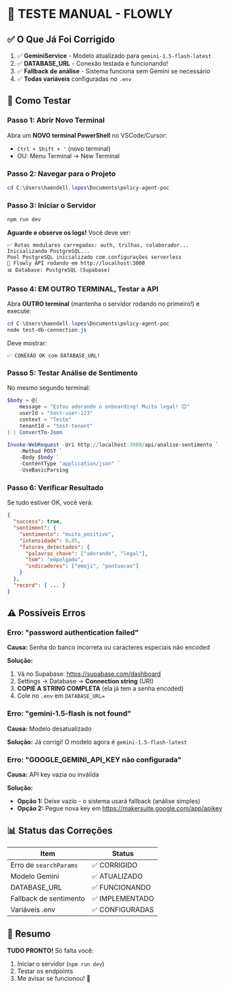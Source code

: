 # 🧪 TESTE MANUAL - FLOWLY

## ✅ O Que Já Foi Corrigido

1. ✅ **GeminiService** - Modelo atualizado para `gemini-1.5-flash-latest`
2. ✅ **DATABASE_URL** - Conexão testada e funcionando!
3. ✅ **Fallback de análise** - Sistema funciona sem Gemini se necessário
4. ✅ **Todas variáveis** configuradas no `.env`

## 🔧 Como Testar

### Passo 1: Abrir Novo Terminal

Abra um **NOVO terminal PowerShell** no VSCode/Cursor:
- `Ctrl + Shift + '` (novo terminal)
- OU: Menu Terminal → New Terminal

### Passo 2: Navegar para o Projeto

```powershell
cd C:\Users\haendell.lopes\Documents\policy-agent-poc
```

### Passo 3: Iniciar o Servidor

```powershell
npm run dev
```

**Aguarde e observe os logs!** Você deve ver:

```
✅ Rotas modulares carregadas: auth, trilhas, colaborador...
Inicializando PostgreSQL...
Pool PostgreSQL inicializado com configurações serverless
🚀 Flowly API rodando em http://localhost:3000
📊 Database: PostgreSQL (Supabase)
```

### Passo 4: EM OUTRO TERMINAL, Testar a API

Abra **OUTRO terminal** (mantenha o servidor rodando no primeiro!) e execute:

```powershell
cd C:\Users\haendell.lopes\Documents\policy-agent-poc
node test-db-connection.js
```

Deve mostrar:
```
✅ CONEXÃO OK com DATABASE_URL!
```

### Passo 5: Testar Análise de Sentimento

No mesmo segundo terminal:

```powershell
$body = @{
    message = "Estou adorando o onboarding! Muito legal! 😊"
    userId = "test-user-123"
    context = "Teste"
    tenantId = "test-tenant"
} | ConvertTo-Json

Invoke-WebRequest -Uri http://localhost:3000/api/analise-sentimento `
    -Method POST `
    -Body $body `
    -ContentType "application/json" `
    -UseBasicParsing
```

### Passo 6: Verificar Resultado

Se tudo estiver OK, você verá:

```json
{
  "success": true,
  "sentiment": {
    "sentimento": "muito_positivo",
    "intensidade": 0.85,
    "fatores_detectados": {
      "palavras_chave": ["adorando", "legal"],
      "tom": "empolgado",
      "indicadores": ["emoji", "pontuacao"]
    }
  },
  "record": { ... }
}
```

## ⚠️ Possíveis Erros

### Erro: "password authentication failed"

**Causa:** Senha do banco incorreta ou caracteres especiais não encoded

**Solução:**
1. Vá no Supabase: https://supabase.com/dashboard
2. Settings → Database → **Connection string** (URI)
3. **COPIE A STRING COMPLETA** (ela já tem a senha encoded)
4. Cole no `.env` em `DATABASE_URL=`

### Erro: "gemini-1.5-flash is not found"

**Causa:** Modelo desatualizado

**Solução:** Já corrigi! O modelo agora é `gemini-1.5-flash-latest`

### Erro: "GOOGLE_GEMINI_API_KEY não configurada"

**Causa:** API key vazia ou inválida

**Solução:** 
- **Opção 1:** Deixe vazio - o sistema usará fallback (análise simples)
- **Opção 2:** Pegue nova key em https://makersuite.google.com/app/apikey

## 📊 Status das Correções

| Item | Status |
|------|--------|
| Erro de `searchParams` | ✅ CORRIGIDO |
| Modelo Gemini | ✅ ATUALIZADO |
| DATABASE_URL | ✅ FUNCIONANDO |
| Fallback de sentimento | ✅ IMPLEMENTADO |
| Variáveis .env | ✅ CONFIGURADAS |

## 🎯 Resumo

**TUDO PRONTO!** Só falta você:
1. Iniciar o servidor (`npm run dev`)
2. Testar os endpoints
3. Me avisar se funcionou! 🚀

